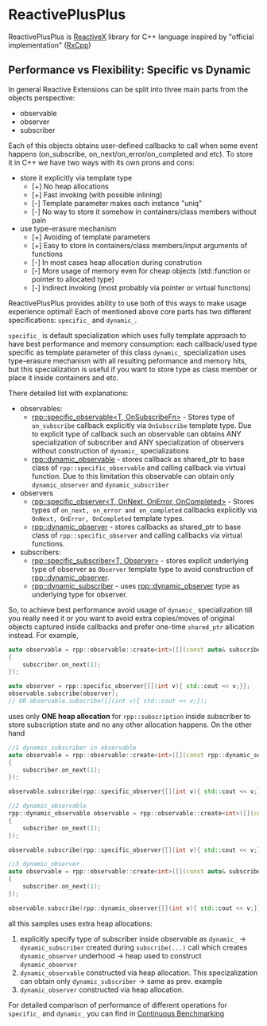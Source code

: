 # ReactivePlusPlus

ReactivePlusPlus is [ReactiveX](https://reactivex.io/) library for C++ language inspired by "official implementation" ([RxCpp](https://github.com/ReactiveX/RxCpp)) 


## Performance vs Flexibility: Specific vs Dynamic

In general Reactive Extensions can be split into three main parts from the objects perspective:
- observable
- observer
- subscriber

Each of this objects obtains user-defined callbacks to call when some event happens (on_subscribe, on_next/on_error/on_completed and etc). To store it in C++ we have two ways with its own prons and cons:
- store it explicitly via template type
  - [+] No heap allocations
  - [+] Fast invoking (with possible inlining)
  - [-] Template parameter makes each instance "uniq"
  - [-] No way to store it somehow in containers/class members without pain
- use type-erasure mechanism 
  - [+] Avoiding of template parameters
  - [+] Easy to store in containers/class members/input arguments of functions
  - [-] In most cases heap allocation during constrution
  - [-] More usage of memory even for cheap objects (std::function or pointer to allocated type)
  - [-] Indirect invoking (most probably via pointer or virtual functions)

ReactivePlusPlus provides ability to use both of this ways to make usage experience optimal! Each of mentioned above core parts has two different specifications: `specific_` and `dynamic_`.

`specific_` is default specialization which uses fully template approach to have best performance and memory consumption: each callback/used type specific as template parameter of this class
`dynamic_` specialization uses type-erasure mechanism with all resulting peformance and memory hits, but this specialization is useful if you want to store type as class member or place it inside containers and etc. 

There detailed list with explanations:
- observables:
  - [rpp::specific_observable<T, OnSubscribeFn>](https://victimsnino.github.io/ReactivePlusPlus/docs/html/classrpp_1_1specific__observable.html) - Stores type of `on_subscribe` callback explicitly via `OnSubscribe` template type. Due to explicit type of callback such an observable can obtains ANY specialization of subscriber and ANY specialization of observers without construction of `dynamic_` specializations
  - [rpp::dynamic_observable<T>](https://victimsnino.github.io/ReactivePlusPlus/docs/html/classrpp_1_1dynamic__observable.html) - stores callback as shared_ptr to base class of `rpp::specific_observable` and calling callback via virtual function. Due to this limitation this observable can obtain only `dynamic_observer` and `dynamic_subscriber`
- observers
  - [rpp::specific_observer<T, OnNext, OnError, OnCompleted>](https://victimsnino.github.io/ReactivePlusPlus/docs/html/classrpp_1_1specific__observer.html) - Stores types of `on_next, on_error and on_completed` callbacks explicitly via `OnNext, OnError, OnCompleted` template types.
  - [rpp::dynamic_observer<T>](https://victimsnino.github.io/ReactivePlusPlus/docs/html/classrpp_1_1dynamic__observer.html) - stores callbacks as shared_ptr to base class of `rpp::specific_observer` and calling callbacks via virtual functions.
- subscribers:
  - [rpp::specific_subscriber<T, Observer>](https://victimsnino.github.io/ReactivePlusPlus/docs/html/classrpp_1_1specific__subscriber.html) - stores explicit underlying type of observer as `Observer` template type to avoid construction of [rpp::dynamic_observer](https://victimsnino.github.io/ReactivePlusPlus/docs/html/classrpp_1_1dynamic__observer.html). 
  - [rpp::dynamic_subscriber<T>](https://victimsnino.github.io/ReactivePlusPlus/docs/html/classrpp_1_1dynamic__subscriber.html) - uses [rpp::dynamic_observer](https://victimsnino.github.io/ReactivePlusPlus/docs/html/classrpp_1_1dynamic__observer.html) type as underlying type for observer.

So, to achieve best performance avoid usage of `dynamic_` specialization till you really need it or you want to avoid extra copies/moves of original objects captured inside callbacks and prefer one-time `shared_ptr` allication instead. For example, 
```cpp
auto observable = rpp::observable::create<int>([](const auto& subscriber)
{
    subscriber.on_next(1);
});

auto observer = rpp::specific_observer{[](int v){ std::cout << v;}};
observable.subscribe(observer);
// OR observable.subscribe([](int v){ std::cout << v;});
```
uses only **ONE heap allocation** for `rpp::subscription` inside subscriber to store subscription state and no any other allocation happens. On the other hand
```cpp
//1 dynamic_subscriber in observable
auto observable = rpp::observable::create<int>([](const rpp::dynamic_subscriber<int>& subscriber)
{
    subscriber.on_next(1);
});

observable.subscribe(rpp::specific_observer{[](int v){ std::cout << v;}});

//2 dynamic_observable
rpp::dynamic_observable observable = rpp::observable::create<int>([](const auto& subscriber)
{
    subscriber.on_next(1);
});

observable.subscribe(rpp::specific_observer{[](int v){ std::cout << v;}});

//3 dynamic_observer
auto observable = rpp::observable::create<int>([](const auto& subscriber)
{
    subscriber.on_next(1);
});

observable.subscribe(rpp::dynamic_observer{[](int v){ std::cout << v;}});
```

all this samples uses extra heap allocations:
1. explicitly specify type of subscriber inside observable as `dynamic_`  -> `dynamic_subscriber` created during `subscribe(...)` call which creates `dynamic_observer` underhood -> heap used to construct `dynamic_observer`
2. `dynamic_observable` constructed via heap allocation. This specizalization can obtain only `dynamic_subscriber` -> same as prev. example
3. `dynamic_observer` constructed via heap allocation.

For detailed comparison of performance of different operations for `specific_` and `dynamic_` you can find in [Continuous Benchmarking](https://victimsnino.github.io/ReactivePlusPlus/benchmark)
